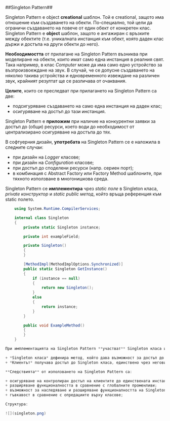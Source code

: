 ##Singleton Pattern##


Singleton Pattern е object **creational** шаблон. Той е creational, защото има отношение към създаването на обекти. По-специално, той цели да ограничи създаването на повече от един обект от конкретен клас. Singleton Pattern е **object** шаблон, защото е ангажиран с връзките между обектите (т.е. уникалната инстанция към обект, която даден клас държи и достъпа на други обекти до него).

**Необходимостта** от прилагане на Singleton Pattern възниква при моделиране на обекти, които имат само една инстанция в реалния свят. Така например, в клас *Computer* може да има само едно устройство за възпроизвоеждане на звук. В случай, че се допусне създаването на няколко такива устройства и едновременното извеждане на различен звук, крайният резултат ще се различава от очаквания.

**Целите**, които се преследват при прилагането на Singleton Pattern са две:

+ подсигуряване създаването на само една инстанция на даден клас;
+ осигуряване на достъп до тази инстанция.
 
Singleton Pattern е **приложим** при наличие на конкурентни заявки за достъп до (общи) ресурси, което води до необходимост от централизирано осигуряване на достъпа до тях.

В софтуерния дизайн, **употребата** на Singleton Pattern се е наложила в следните случаи:

+  при дизайн на *Logger* класове;
+  при дизайн на *Configuration* класове;
+  при достъп до споделени ресурси (напр. сериен порт);
+  в комбинация с Abstract Factory или Factory Method шаблоните, при тяхното използване в многонишкова среда.

Singleton Pattern се **имплементира** чрез *static поле* в Singleton класа,  *private конструктор* и *static public метод*, който връща референция към static полето.

```c# 
	using System.Runtime.CompilerServices;

    internal class Singleton
    {
        private static Singleton instance;

        private int exampleField;

        private Singleton()
        {
        }

        [MethodImpl(MethodImplOptions.Synchronized)]
        public static Singleton GetInstance()
        {
            if (instance == null)
            {
                return new Singleton();
            }
            else
            {
                return instance;
            }
        }

        public void ExampleMethod()
        {
        }
    }

При имплементацията на Singleton Pattern **участват** Singleton класа и клиента.

+ *Singleton класа* дефинира метод, който дава възможност за достъп до неговата уникална инстанция. Инстанцирането се реализира като static метод, която отговаря за създаването на единствена инстанция на класа.
+ *Клиентът* получава достъп до Singleton класа, единствено чрез неговия static метод.

**Следствията** от използването на Singleton Pattern са:

+ осигуряване на контролиран достъп на клиентите до единствената инстанция на Singleton класа;
+ разширяване функционалността в сравнение с глобалните променливи;
+ възможност за наследяване и разширяване функционалността на Singleton класа;
+ гъвкавост в сравнение с опредациите върху класове;

Структура:

![](singleton.png)
